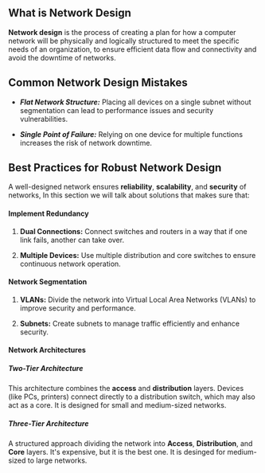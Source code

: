 ## What is Network Design
**Network design** is the process of creating a plan for how a computer network will be physically and logically structured to meet the specific needs of an organization, to ensure efficient data flow and connectivity and avoid the downtime of networks.

## Common Network Design Mistakes

- ***Flat Network Structure:*** Placing all devices on a single subnet without segmentation can lead to performance issues and security vulnerabilities.

- ***Single Point of Failure:*** Relying on one device for multiple functions increases the risk of network downtime.

## Best Practices for Robust Network Design

A well-designed network ensures **reliability**, **scalability**, and **security** of networks, In this section we will talk about solutions that makes sure that:

#### Implement Redundancy

1. **Dual Connections:** Connect switches and routers in a way that if one link fails, another can take over.

2. **Multiple Devices:** Use multiple distribution and core switches to ensure continuous network operation.

#### Network Segmentation
1. **VLANs:** Divide the network into Virtual Local Area Networks (VLANs) to improve security and performance.

2. **Subnets:** Create subnets to manage traffic efficiently and enhance security.

#### Network Architectures

#####  Two-Tier Architecture
This architecture combines the **access** and **distribution** layers. Devices (like PCs, printers) connect directly to a distribution switch, which may also act as a core. It is designed  for small and medium-sized networks.

##### Three-Tier Architecture

A structured approach dividing the network into **Access**, **Distribution**, and **Core** layers. It's expensive, but it is the best one. It is desinged for medium-sized to large networks.